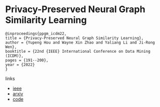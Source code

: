 # Privacy-Preserved Neural Graph Similarity Learning

```
@inproceedings{ppgm_icdm22,
title = {Privacy-Preserved Neural Graph Similarity Learning},
author = {Yupeng Hou and Wayne Xin Zhao and Yaliang Li and Ji-Rong Wen},
booktitle = {22nd {IEEE} International Conference on Data Mining (ICDM)},
pages = {191--200},
year = {2022}
}
```

links
- [ieee](https://doi.org/10.1109/ICDM54844.2022.00029)
- [arxiv](https://arxiv.org/abs/2210.11730)
- [code](https://github.com/RUCAIBox/PPGM)
